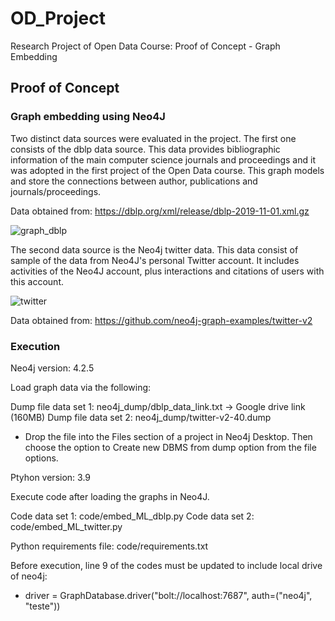 # OD_Project

Research Project of Open Data Course: Proof of Concept - Graph Embedding

## Proof of Concept

### Graph embedding using Neo4J

Two distinct data sources were evaluated in the project. The first one consists of the dblp data source. This data provides bibliographic information of the main computer science journals and proceedings and it was adopted in the first project of the Open Data course. This graph models and store the connections between author, publications and journals/proceedings. 

Data obtained from: https://dblp.org/xml/release/dblp-2019-11-01.xml.gz

![graph_dblp](https://user-images.githubusercontent.com/79153695/123142883-38cc7280-d45a-11eb-913b-699afaec84f1.png)

The second data source is the Neo4j twitter data. This data consist of sample of the data from Neo4J's personal Twitter account. It includes activities of the Neo4J account, plus interactions and citations of users with this account.

![twitter](https://user-images.githubusercontent.com/79153695/123143080-703b1f00-d45a-11eb-8270-0211e2a2deb9.png)

Data obtained from: https://github.com/neo4j-graph-examples/twitter-v2

### Execution

Neo4j version: 4.2.5

Load graph data via the following:

Dump file data set 1: neo4j_dump/dblp_data_link.txt     -> Google drive link (160MB)
Dump file data set  2: neo4j_dump/twitter-v2-40.dump

* Drop the file into the Files section of a project in Neo4j Desktop. Then choose the option to Create new DBMS from dump option from the file options.

Ptyhon version: 3.9

Execute code after loading the graphs in Neo4J.

Code data set 1: code/embed_ML_dblp.py
Code data set 2: code/embed_ML_twitter.py

Python requirements file: code/requirements.txt

Before execution, line 9 of the codes must be updated to include local drive of neo4j:

* driver = GraphDatabase.driver("bolt://localhost:7687", auth=("neo4j", "teste"))
